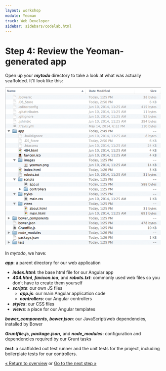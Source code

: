 ```yaml
---
layout: workshop
module: Yeoman
track: Web Developer
sidebar: sidebars/codelab.html
---
```


# Step 4: Review the Yeoman-generated app

Open up your ***mytodo*** directory to take a look at what was actually scaffolded. It'll look like this:

![](/assets/img/codelab/image_11.png)

In *mytodo*, we have:

***app***: a parent directory for our web application

  * ***index.html***: the base html file for our Angular app
  * ***404.html***, ***favicon.ico***, and ***robots.txt***: commonly used web files so you don’t have to create them yourself
  * ***scripts***: our own JS files
      * ***app.js***: our main Angular application code
      * ***controllers***: our Angular controllers
  * ***styles***: our CSS files
  * ***views***: a place for our Angular templates

***bower_components***, ***bower.json***: our JavaScript/web dependencies, installed by Bower

***Gruntfile.js***, ***package.json,*** and ***node_modules***: configuration and dependencies required by our Grunt tasks

***test***: a scaffolded out test runner and the unit tests for the project, including boilerplate tests for our controllers.

<p class="codelab-paging">
  <a href="../codelab.html#toc">&laquo; Return to overview</a>
  or
  <a href="preview-inbrowser.html">Go to the next step &raquo;</a>
</p>
